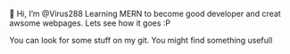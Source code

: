 👋 Hi, I’m @Virus288
Learning MERN to become good developer and creat awsome webpages. Lets see how it goes :P

You can look for some stuff on my git. You might find something usefull
